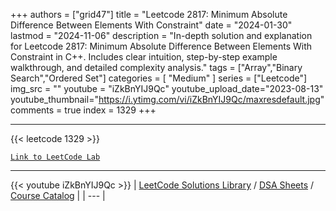 
+++
authors = ["grid47"]
title = "Leetcode 2817: Minimum Absolute Difference Between Elements With Constraint"
date = "2024-01-30"
lastmod = "2024-11-06"
description = "In-depth solution and explanation for Leetcode 2817: Minimum Absolute Difference Between Elements With Constraint in C++. Includes clear intuition, step-by-step example walkthrough, and detailed complexity analysis."
tags = ["Array","Binary Search","Ordered Set"]
categories = [
    "Medium"
]
series = ["Leetcode"]
img_src = ""
youtube = "iZkBnYIJ9Qc"
youtube_upload_date="2023-08-13"
youtube_thumbnail="https://i.ytimg.com/vi/iZkBnYIJ9Qc/maxresdefault.jpg"
comments = true
index = 1329
+++



---
{{< leetcode 1329 >}}

[`Link to LeetCode Lab`](https://leetcode.com/problems/minimum-absolute-difference-between-elements-with-constraint/description/)

---
{{< youtube iZkBnYIJ9Qc >}}
| [LeetCode Solutions Library](https://grid47.xyz/leetcode/) / [DSA Sheets](https://grid47.xyz/sheets/) / [Course Catalog](https://grid47.xyz/courses/) |
| --- |
